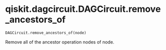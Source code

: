 # qiskit.dagcircuit.DAGCircuit.remove\_ancestors\_of

`DAGCircuit.remove_ancestors_of(node)`

Remove all of the ancestor operation nodes of node.
